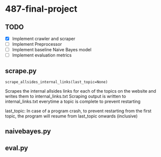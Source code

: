 # 487-final-project

## TODO
- [X] Implement crawler and scraper  
- [ ] Implement Preprocessor  
- [ ] Implement baseline Naive Bayes model  
- [ ] Implement evaluation metrics   

## scrape.py

```
scrape_allsides_internal_links(last_topic=None)
```
Scrapes the internal allsides links for each of the topics on the website and writes them to internal_links.txt
Scraping output is written to internal_links.txt everytime a topic is complete to prevent restarting

last_topic: In case of a program crash, to prevent restarting from the first topic, the program will resume from last_topic onwards (inclusive)


## naivebayes.py

## eval.py
